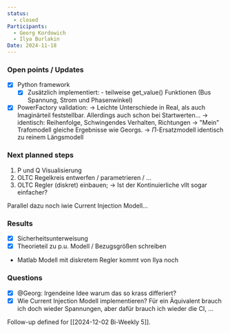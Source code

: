```yaml
---
status:
  - closed
Participants:
  - Georg Kordowich
  - Ilya Burlakin
Date: 2024-11-18
---
```

### Open points / Updates
- [x] Python framework
	- [x] Zusätzlich implementiert: 
	      - teilweise get_value() Funktionen (Bus Spannung, Strom und Phasenwinkel)
- [x] PowerFactory validation:
      -> Leichte Unterschiede in Real, als auch Imaginärteil feststellbar. Allerdings auch schon bei Startwerten...
      -> identisch: Reihenfolge, Schwingendes Verhalten, Richtungen
      -> "Mein" Trafomodell gleiche Ergebnisse wie Georgs. -> $\Pi$-Ersatzmodell identisch zu reinem Längsmodell

### Next planned steps
1. P und Q Visualisierung
2. OLTC Regelkreis entwerfen / parametrieren / ...
3. OLTC Regler (diskret) einbauen; -> Ist der Kontinuierliche vllt sogar einfacher?

Parallel dazu noch iwie Current Injection Modell...
### Results
- [x] Sicherheitsunterweisung
- [x] Theorieteil zu p.u. Modell / Bezugsgrößen schreiben
- Matlab Modell mit diskretem Regler kommt von Ilya noch

### Questions
- [x] @Georg: Irgendeine Idee warum das so krass differiert?
- [x] Wie Current Injection Modell implementieren? Für ein Äquivalent brauch ich doch wieder Spannungen, aber dafür brauch ich wieder die CI, ...

Follow-up defined for [[2024-12-02 Bi-Weekly 5]].